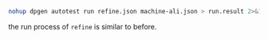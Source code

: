 ```bash
nohup dpgen autotest run refine.json machine-ali.json > run.result 2>&1 &
```
the run process of `refine` is similar to before.